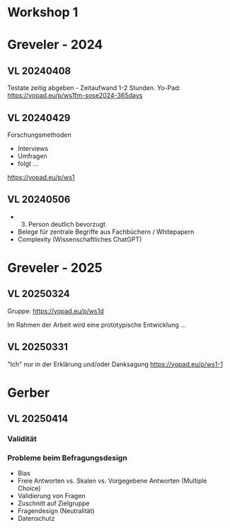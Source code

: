 # Workshop 1
# Greveler - 2024

## VL 20240408
Testate zeitig abgeben - Zeitaufwand 1-2 Stunden.
Yo-Pad: https://yopad.eu/p/ws1fm-sose2024-365days


## VL 20240429
Forschungsmethoden
- Interviews
- Umfragen
- folgt ...

https://yopad.eu/p/ws1


## VL 20240506
- 3. Person deutlich bevorzugt
- Belege für zentrale Begriffe aus Fachbüchern / Whitepapern
- Complexity (Wissenschaftliches ChatGPT)
 

# Greveler - 2025
## VL 20250324
Gruppe:
https://yopad.eu/p/ws1d

Im Rahmen der Arbeit wird eine prototypische Entwicklung ...


## VL 20250331
"Ich" nur in der Erklärung und/oder Danksagung
https://yopad.eu/p/ws1-1


# Gerber
## VL 20250414

### Validität

### Probleme beim Befragungsdesign
- Bias
- Freie Antworten vs. Skalen vs. Vorgegebene Antworten (Multiple Choice)
- Validierung von Fragen
- Zuschnitt auf Zielgruppe
- Fragendesign (Neutralität)
- Datenschutz




